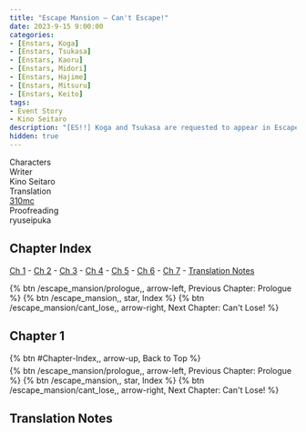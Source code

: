 ```yaml
---
title: "Escape Mansion – Can't Escape!"
date: 2023-9-15 9:00:00
categories:
- [Enstars, Koga]
- [Enstars, Tsukasa]
- [Enstars, Kaoru]
- [Enstars, Midori]
- [Enstars, Hajime]
- [Enstars, Mitsuru]
- [Enstars, Keito]
tags:
- Event Story
- Kino Seitaro
description: "[ES!!] Koga and Tsukasa are requested to appear in Escape Mansion. Their fighting spirits are lit up when they hear there will be a grand prize for the winner. They both form their own teams, and begin solving riddles to seize victory."
hidden: true
---
```

<div class="three-wrapper" style="--storyColor:#965e7d;--storyColor-rgb:150,94,125;--storyColor-h:326.8;--storyColor-s: 23%;--storyColor-l:47.8%;">
    <div class="info-area">
        <div class="info">
            <div class="info-item characters">
                <div class="label">
                    Characters
                </div>
                <div class="value">
                <a href="/categories/Enstars/Tsukasa" character="Tsukasa"></a>
                <a href="/categories/Enstars/Koga" character="Koga"></a>
                <a href="/categories/Enstars/Kaoru" character="Kaoru"></a>
                <a href="/categories/Enstars/Midori" character="Midori"></a>
                <a href="/categories/Enstars/Keito" character="Keito"></a>
                <a href="/categories/Enstars/Hajime" character="Hajime"></a>
                <a href="/categories/Enstars/Mitsuru" character="Mitsuru"></a>
                </div>
            </div>
            <div class="info-item one">
                <div class="label">
                    Writer
                </div>
                <div class="value">
                    Kino Seitaro
                </div>
            </div>
            <div class="info-item two">
                <div class="label">
                    Translation
                </div>
                <div class="value">
                    <a href="/about">310mc</a>
                </div>
            </div>
            <div class="info-item three">
                <div class="label">
                   Proofreading
                </div>
                <div class="value">
                    ryuseipuka
                </div>
            </div>
        </div>
    </div>
</div>

<!-- more -->

## Chapter Index
<a href="#Chapter-1">Ch 1</a> - <a href="#Chapter-2">Ch 2</a> - <a href="#Chapter-3">Ch 3</a> - <a href="#Chapter-4">Ch 4</a> - <a href="#Chapter-5">Ch 5</a> - <a href="#Chapter-6">Ch 6</a> - <a href="#Chapter-7">Ch 7</a> - <a href="#Translation-Notes">Translation Notes</a>

<div toc>
{% btn /escape_mansion/prologue,, arrow-left, Previous Chapter: Prologue %}
{% btn /escape_mansion,, star, Index %}
{% btn /escape_mansion/cant_lose,, arrow-right, Next Chapter: Can't Lose! %}
</div>

## Chapter 1

<div toc>
<div style="margin-bottom:5px">{% btn #Chapter-Index,, arrow-up, Back to Top %}</div>
{% btn /escape_mansion/prologue,, arrow-left, Previous Chapter: Prologue %}
{% btn /escape_mansion,, star, Index %}
{% btn /escape_mansion/cant_lose,, arrow-right, Next Chapter: Can't Lose! %}
</div>

## Translation Notes
